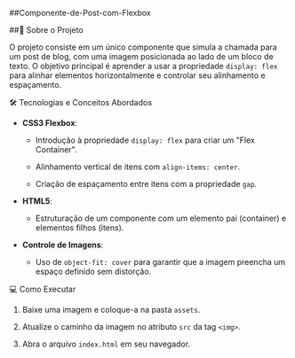 ##Componente-de-Post-com-Flexbox

##🚀 Sobre o Projeto

 

O projeto consiste em um único componente que simula a chamada para um post de blog, com uma imagem posicionada ao lado de um bloco de texto. O objetivo principal é aprender a usar a propriedade `display: flex` para alinhar elementos horizontalmente e controlar seu alinhamento e espaçamento.

 

🛠️ Tecnologias e Conceitos Abordados

 

- **CSS3 Flexbox**:

  - Introdução à propriedade `display: flex` para criar um "Flex Container".

  - Alinhamento vertical de itens com `align-items: center`.

  - Criação de espaçamento entre itens com a propriedade `gap`.

- **HTML5**:

  - Estruturação de um componente com um elemento pai (container) e elementos filhos (itens).

- **Controle de Imagens**:

  - Uso de `object-fit: cover` para garantir que a imagem preencha um espaço definido sem distorção.

 

💻 Como Executar

 

1. Baixe uma imagem e coloque-a na pasta `assets`.

2. Atualize o caminho da imagem no atributo `src` da tag `<img>`.

3. Abra o arquivo `index.html` em seu navegador.

